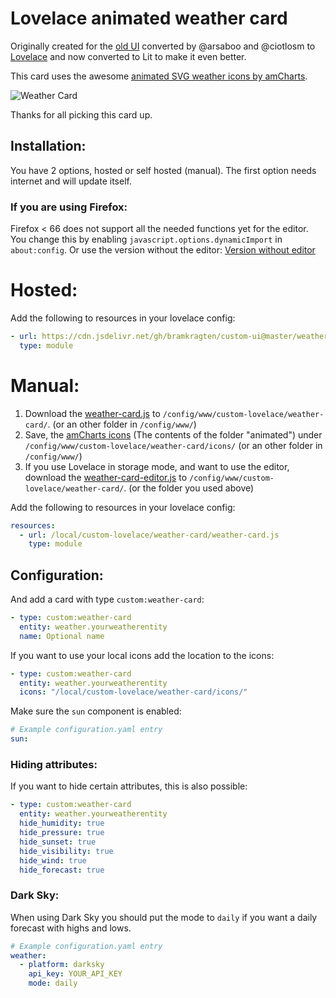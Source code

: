 # Lovelace animated weather card

Originally created for the [old UI](https://community.home-assistant.io/t/custom-ui-weather-state-card-with-a-question/23008) converted by @arsaboo and @ciotlosm to [Lovelace](https://community.home-assistant.io/t/custom-ui-weather-state-card-with-a-question/23008/291) and now converted to Lit to make it even better.

This card uses the awesome [animated SVG weather icons by amCharts](https://www.amcharts.com/free-animated-svg-weather-icons/).

![Weather Card](https://github.com/bramkragten/custom-ui/blob/master/weather-card/weather-card.gif?raw=true)

Thanks for all picking this card up.

## Installation:

You have 2 options, hosted or self hosted (manual). The first option needs internet and will update itself.

### If you are using Firefox:
Firefox < 66 does not support all the needed functions yet for the editor. 
You change this by enabling `javascript.options.dynamicImport` in `about:config`.
Or use the version without the editor: [Version without editor](https://raw.githubusercontent.com/bramkragten/custom-ui/58c41ad177b002e149497629a26ea10ccfeebcd0/weather-card/weather-card.js)

# Hosted:

Add the following to resources in your lovelace config:

```yaml
- url: https://cdn.jsdelivr.net/gh/bramkragten/custom-ui@master/weather-card/weather-card.min.js
  type: module
```

# Manual:

1. Download the [weather-card.js](https://raw.githubusercontent.com/bramkragten/custom-ui/master/weather-card/weather-card.js) to `/config/www/custom-lovelace/weather-card/`. (or an other folder in `/config/www/`)
2. Save, the [amCharts icons](https://www.amcharts.com/free-animated-svg-weather-icons/) (The contents of the folder "animated") under `/config/www/custom-lovelace/weather-card/icons/` (or an other folder in `/config/www/`)
3. If you use Lovelace in storage mode, and want to use the editor, download the [weather-card-editor.js](https://raw.githubusercontent.com/bramkragten/custom-ui/master/weather-card/weather-card-editor.js) to `/config/www/custom-lovelace/weather-card/`. (or the folder you used above)

Add the following to resources in your lovelace config:

```yaml
resources:
  - url: /local/custom-lovelace/weather-card/weather-card.js
    type: module
```

## Configuration:

And add a card with type `custom:weather-card`:

```yaml
- type: custom:weather-card
  entity: weather.yourweatherentity
  name: Optional name
```

If you want to use your local icons add the location to the icons:

```yaml
- type: custom:weather-card
  entity: weather.yourweatherentity
  icons: "/local/custom-lovelace/weather-card/icons/"
```

Make sure the `sun` component is enabled:

```yaml
# Example configuration.yaml entry
sun:
```

### Hiding attributes:

If you want to hide certain attributes, this is also possible:

```yaml
- type: custom:weather-card
  entity: weather.yourweatherentity
  hide_humidity: true
  hide_pressure: true
  hide_sunset: true
  hide_visibility: true
  hide_wind: true
  hide_forecast: true
```

### Dark Sky:

When using Dark Sky you should put the mode to `daily` if you want a daily forecast with highs and lows.

```yaml
# Example configuration.yaml entry
weather:
  - platform: darksky
    api_key: YOUR_API_KEY
    mode: daily
```
